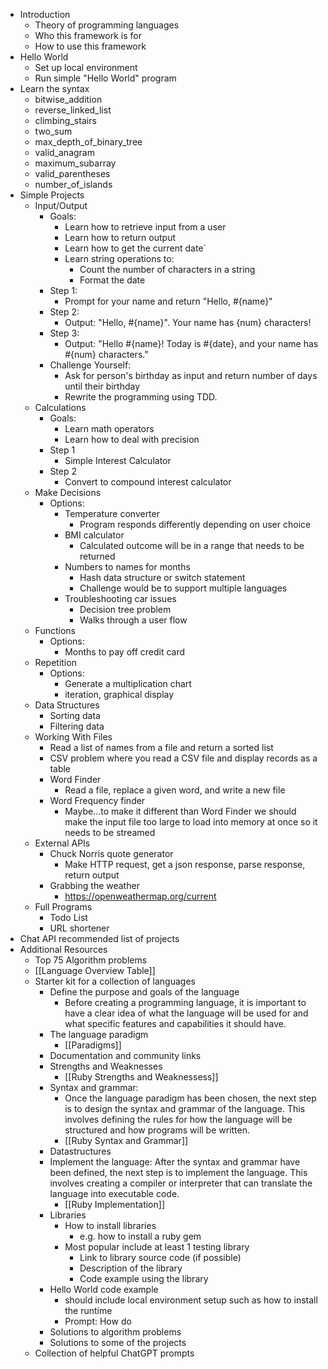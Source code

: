 
- Introduction
	- Theory of programming languages
	- Who this framework is for
	- How to use this framework
- Hello World
	- Set up local environment
	- Run simple "Hello World" program
- Learn the syntax
	- bitwise_addition
	- reverse_linked_list
	- climbing_stairs
	- two_sum
	- max_depth_of_binary_tree
	- valid_anagram
	- maximum_subarray
	- valid_parentheses
	- number_of_islands
- Simple Projects
	- Input/Output
		- Goals:
			- Learn how to retrieve input from a user
			- Learn how to return output
			- Learn how to get the current date`
			- Learn string operations to:
				- Count the number of characters in a string
				- Format the date
		- Step 1:
			- Prompt for your name and return "Hello, #{name}"
		- Step 2:
			- Output: "Hello, #{name}". Your name has {num} characters!
		- Step 3:
			- Output: "Hello #{name}! Today is #{date}, and your name has #{num} characters."
		- Challenge Yourself:
			- Ask for person's birthday as input and return number of days until their birthday
			- Rewrite the programming using TDD.
	- Calculations
		- Goals:
			- Learn math operators
			- Learn how to deal with precision
		- Step 1
			- Simple Interest Calculator
		- Step 2
			- Convert to compound interest calculator
	- Make Decisions
		- Options:
			- Temperature converter
				- Program responds differently depending on user choice
			- BMI calculator
				- Calculated outcome will be in a range that needs to be returned
			- Numbers to names for months
				- Hash data structure or switch statement
				- Challenge would be to support multiple languages
			- Troubleshooting car issues
				- Decision tree problem
				- Walks through a user flow
	- Functions
		- Options:
			- Months to pay off credit card
	- Repetition
		- Options:
			- Generate a multiplication chart
			- iteration, graphical display
	- Data Structures
		- Sorting data
		- Filtering data
	- Working With Files
		- Read a list of names from a file and return a sorted list
		- CSV problem where you read a CSV file and display records as a table
		- Word Finder
			- Read a file, replace a given word, and write a new file
		- Word Frequency finder
			- Maybe...to make it different than Word Finder we should make the input file too large to load into memory at once so it needs to be streamed
	- External APIs
		- Chuck Norris quote generator
			- Make HTTP request, get a json response, parse response, return output
		- Grabbing the weather
			- https://openweathermap.org/current
	- Full Programs
		- Todo List
		- URL shortener
- Chat API recommended list of projects
- Additional Resources
	- Top 75 Algorithm problems
	- [[Language Overview Table]]
	- Starter kit for a collection of languages
		- Define the purpose and goals of the language
			- Before creating a programming language, it is important to have a clear idea of what the language will be used for and what specific features and capabilities it should have.
		- The language paradigm
			- [[Paradigms]]
		- Documentation and community links
		- Strengths and Weaknesses
			- [[Ruby Strengths and Weaknessess]]
		- Syntax and grammar: 
			- Once the language paradigm has been chosen, the next step is to design the syntax and grammar of the language. This involves defining the rules for how the language will be structured and how programs will be written.
			-  [[Ruby Syntax and Grammar]]
		- Datastructures
		- Implement the language: After the syntax and grammar have been defined, the next step is to implement the language. This involves creating a compiler or interpreter that can translate the language into executable code.
			- [[Ruby Implementation]]
		- Libraries
			- How to install libraries
				- e.g. how to install a ruby gem
			- Most popular include at least 1 testing library
				- Link to library source code (if possible)
				- Description of the library
				- Code example using the library
		- Hello World code example
			- should include local environment setup such as how to install the runtime
			- Prompt: How do 
		- Solutions to algorithm problems
		- Solutions to some of the projects
	- Collection of helpful ChatGPT prompts